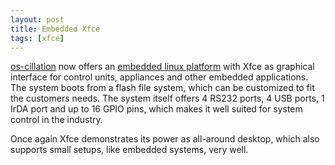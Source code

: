 ```yaml
---
layout: post
title: Embedded Xfce
tags: [xfce]
---
```


<a href="http://os-cillation.com/">os-cillation</a> now offers an <a href="http://www.os-cillation.com/article.php?sid=50">embedded linux platform</a> with Xfce as graphical interface for control units, appliances and other embedded applications. The system boots from a flash file system, which can be customized to fit the customers needs. The system itself offers 4 RS232 ports, 4 USB ports, 1 IrDA port and up to 16 GPIO pins, which makes it well suited for system control in the industry.

Once again Xfce demonstrates its power as all-around desktop, which also supports small setups, like embedded systems, very well.

